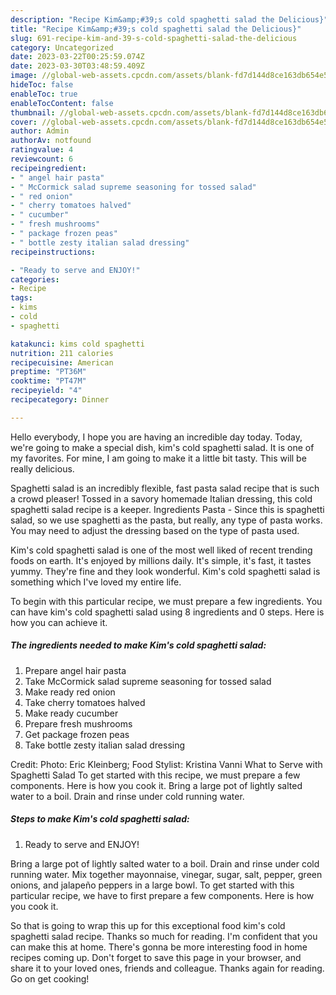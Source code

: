 ```yaml
---
description: "Recipe Kim&amp;#39;s cold spaghetti salad the Delicious}"
title: "Recipe Kim&amp;#39;s cold spaghetti salad the Delicious}"
slug: 691-recipe-kim-and-39-s-cold-spaghetti-salad-the-delicious
category: Uncategorized
date: 2023-03-22T00:25:59.074Z
date: 2023-03-30T03:48:59.409Z
image: //global-web-assets.cpcdn.com/assets/blank-fd7d144d8ce163db654e5a02c40b08a2775adb7897d16e4062681dc7e1b2800f.png
hideToc: false
enableToc: true
enableTocContent: false
thumbnail: //global-web-assets.cpcdn.com/assets/blank-fd7d144d8ce163db654e5a02c40b08a2775adb7897d16e4062681dc7e1b2800f.png
cover: //global-web-assets.cpcdn.com/assets/blank-fd7d144d8ce163db654e5a02c40b08a2775adb7897d16e4062681dc7e1b2800f.png
author: Admin
authorAv: notfound
ratingvalue: 4
reviewcount: 6
recipeingredient:
- " angel hair pasta"
- " McCormick salad supreme seasoning for tossed salad"
- " red onion"
- " cherry tomatoes halved"
- " cucumber"
- " fresh mushrooms"
- " package frozen peas"
- " bottle zesty italian salad dressing"
recipeinstructions:

- "Ready to serve and ENJOY!"
categories:
- Recipe
tags:
- kims
- cold
- spaghetti

katakunci: kims cold spaghetti 
nutrition: 211 calories
recipecuisine: American
preptime: "PT36M"
cooktime: "PT47M"
recipeyield: "4"
recipecategory: Dinner

---
```



Hello everybody, I hope you are having an incredible day today. Today, we're going to make a special dish, kim&#39;s cold spaghetti salad. It is one of my favorites. For mine, I am going to make it a little bit tasty. This will be really delicious.

Spaghetti salad is an incredibly flexible, fast pasta salad recipe that is such a crowd pleaser! Tossed in a savory homemade Italian dressing, this cold spaghetti salad recipe is a keeper. Ingredients Pasta - Since this is spaghetti salad, so we use spaghetti as the pasta, but really, any type of pasta works. You may need to adjust the dressing based on the type of pasta used.

Kim&#39;s cold spaghetti salad is one of the most well liked of recent trending foods on earth. It's enjoyed by millions daily. It's simple, it's fast, it tastes yummy. They're fine and they look wonderful. Kim&#39;s cold spaghetti salad is something which I've loved my entire life.


To begin with this particular recipe, we must prepare a few ingredients. You can have kim&#39;s cold spaghetti salad using 8 ingredients and 0 steps. Here is how you can achieve it.

<!--inarticleads1-->

##### The ingredients needed to make Kim&#39;s cold spaghetti salad:

1. Prepare  angel hair pasta
1. Take  McCormick salad supreme seasoning for tossed salad
1. Make ready  red onion
1. Take  cherry tomatoes halved
1. Make ready  cucumber
1. Prepare  fresh mushrooms
1. Get  package frozen peas
1. Take  bottle zesty italian salad dressing


Credit: Photo: Eric Kleinberg; Food Stylist: Kristina Vanni What to Serve with Spaghetti Salad To get started with this recipe, we must prepare a few components. Here is how you cook it. Bring a large pot of lightly salted water to a boil. Drain and rinse under cold running water. 

<!--inarticleads2-->

##### Steps to make Kim&#39;s cold spaghetti salad:


1. Ready to serve and ENJOY!

Bring a large pot of lightly salted water to a boil. Drain and rinse under cold running water. Mix together mayonnaise, vinegar, sugar, salt, pepper, green onions, and jalapeño peppers in a large bowl. To get started with this particular recipe, we have to first prepare a few components. Here is how you cook it. 

So that is going to wrap this up for this exceptional food kim&#39;s cold spaghetti salad recipe. Thanks so much for reading. I'm confident that you can make this at home. There's gonna be more interesting food in home recipes coming up. Don't forget to save this page in your browser, and share it to your loved ones, friends and colleague. Thanks again for reading. Go on get cooking!
